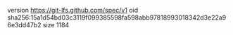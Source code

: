 version https://git-lfs.github.com/spec/v1
oid sha256:15a1d54bd03c3119f099385598fa598abb97818993018342d3e22a96e3dd47b2
size 1184
